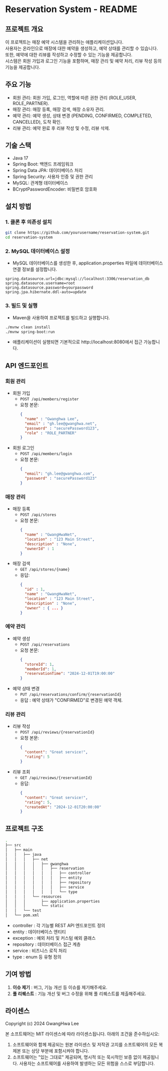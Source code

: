 # Reservation System - README
## 프로젝트 개요
이 프로젝트는 매장 예약 시스템을 관리하는 애플리케이션입니다.  
사용자는 온라인으로 매장에 대한 예약을 생성하고, 예약 상태를 관리할 수 있습니다.  
또한, 예약에 대한 리뷰를 작성하고 수정할 수 있는 기능을 제공합니다.  
시스템은 회원 가입과 로그인 기능을 포함하며, 매장 관리 및 예약 처리, 리뷰 작성 등의 기능을 제공합니다.

## 주요 기능
- 회원 관리: 회원 가입, 로그인, 역할에 따른 권한 관리 (ROLE_USER, ROLE_PARTNER).
- 매장 관리: 매장 등록, 매장 검색, 매장 소유자 관리.
- 예약 관리: 예약 생성, 상태 변경 (PENDING, CONFIRMED, COMPLETED, CANCELLED), 도착 확인.
- 리뷰 관리: 예약 완료 후 리뷰 작성 및 수정, 리뷰 삭제.

## 기술 스택
- Java 17
- Spring Boot: 백엔드 프레임워크
- Spring Data JPA: 데이터베이스 처리
- Spring Security: 사용자 인증 및 권한 관리
- MySQL: 관계형 데이터베이스
- BCryptPasswordEncoder: 비밀번호 암호화

## 설치 방법
### 1. 클론 후 의존성 설치
```bash
git clone https://github.com/yourusername/reservation-system.git
cd reservation-system
```
### 2. MySQL 데이터베이스 설정
- MySQL 데이터베이스를 생성한 후, application.properties 파일에 데이터베이스 연결 정보를 설정합니다.
```properties
spring.datasource.url=jdbc:mysql://localhost:3306/reservation_db
spring.datasource.username=root
spring.datasource.password=yourpassword
spring.jpa.hibernate.ddl-auto=update
```
### 3. 빌드 및 실행
- Maven을 사용하여 프로젝트를 빌드하고 실행합니다.
```bash
./mvnw clean install
./mvnw spring-boot:run
```
- 애플리케이션이 실행되면 기본적으로 http://localhost:8080에서 접근 가능합니다.

## API 엔드포인트
### 회원 관리
- 회원 가입
  - `POST /api/members/register`
  - 요청 본문:
    ```json
    {
      "name" : "Gwanghwa Lee",
      "email" : "gh.lee@gwanghwa.net",
      "password" : "securePassword123",
      "role" : "ROLE_PARTNER"
    }
    ```
- 회원 로그인
  - `POST /api/members/login`
  - 요청 본문:
    ```json
    {
      "email": "gh.lee@gwanghwa.com",
      "password" : "securePassword123"
    }
    ```
### 매장 관리
- 매장 등록
  - `POST /api/stores`
  - 요청 본문:
    ```json
    {
      "name" : "GwangHwaNet",
      "location" : "123 Main Street",
      "description" : "None",
      "ownerId" : 1
    }
- 매장 검색
  - `GET /api/stores/{name}`
  - 응답:
    ```json
    {
      "id" : 1,
      "name" : "GwangHwaNet",
      "location" : "123 Main Street",
      "description" : "None",
      "owner" : { ... }
    }
    ```
### 예약 관리
- 예약 생성
  - `POST /api/reservations`
  - 요청 본문:
    ```json
    {
      "storeId": 1,
      "memberId": 1,
      "reservationTime": "2024-12-01T19:00:00"
    }
- 예약 상태 변경
  - `PUT /api/reservations/confirm/{reservationId}`
  - 응답 : 예약 상태가 "CONFIRMED"로 변경된 예약 객체.
### 리뷰 관리
- 리뷰 작성
  - `POST /api/reviews/{reservationId}`
  - 요청 본문:
    ```json
    {
      "content": "Great service!",
      "rating": 5
    }
- 리뷰 조회
  - `GET /api/reviews/{reservationId}`
  - 응답:
    ```json
    {
      "content": "Great service!",
      "rating": 5,
      "createdAt": "2024-12-01T20:00:00"
    }
    ```
## 프로젝트 구조
```bash
.
├── src
│   ├── main
│   │   ├── java
│   │   │   ├── net
│   │   │   │   ├── gwanghwa
│   │   │   │   │   ├── reservation
│   │   │   │   │   │   ├── controller
│   │   │   │   │   │   ├── entity
│   │   │   │   │   │   ├── repository
│   │   │   │   │   │   ├── service
│   │   │   │   │   │   └── type
│   │   │   └── resources
│   │   │       ├── application.properties
│   │   │       └── static
│   │   └── test
│   └── pom.xml
```
- controller : 각 기능별 REST API 엔드포인트 정의
- entity : 데이터베이스 엔티티
- exception : 예외 처리 및 커스텀 예외 클래스
- repository : 데이터베이스 접근 계층
- service : 비즈니스 로직 처리
- type : enum 등 유형 정의
## 기여 방법
1. **이슈 제기** : 버그, 기능 개선 등 이슈를 제기해주세요.
1. **풀 리퀘스트** : 기능 개선 및 버그 수정을 위해 풀 리퀘스트를 제출해주세요.
## 라이센스
Copyright (c) 2024 GwangHwa Lee

본 소프트웨어는 MIT 라이센스에 따라 라이센스됩니다. 아래의 조건을 준수하십시오:

1. 소프트웨어와 함께 제공되는 원본 라이센스 및 저작권 고지를 소프트웨어의 모든 복제본 또는 상당 부분에 포함시켜야 합니다.
1. 소프트웨어는 "있는 그대로" 제공되며, 명시적 또는 묵시적인 보증 없이 제공됩니다. 사용자는 소프트웨어를 사용하여 발생하는 모든 위험을 스스로 부담합니다.
